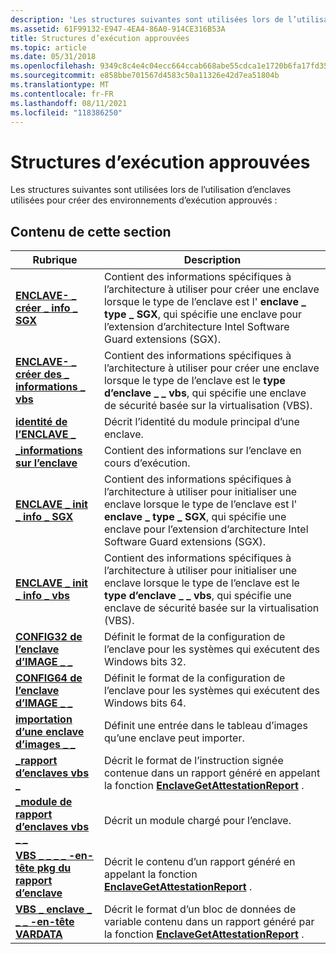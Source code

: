 ```yaml
---
description: 'Les structures suivantes sont utilisées lors de l’utilisation d’enclaves utilisées pour créer des environnements d’exécution approuvés :'
ms.assetid: 61F99132-E947-4EA4-86A0-914CE316B53A
title: Structures d’exécution approuvées
ms.topic: article
ms.date: 05/31/2018
ms.openlocfilehash: 9349c8c4e4c04ecc664ccab668abe55cdca1e1720b6fa17fd35bb7139f53f19c
ms.sourcegitcommit: e858bbe701567d4583c50a11326e42d7ea51804b
ms.translationtype: MT
ms.contentlocale: fr-FR
ms.lasthandoff: 08/11/2021
ms.locfileid: "118386250"
---
```

# <a name="trusted-execution-structures"></a>Structures d’exécution approuvées

Les structures suivantes sont utilisées lors de l’utilisation d’enclaves utilisées pour créer des environnements d’exécution approuvés :

## <a name="in-this-section"></a>Contenu de cette section



| Rubrique                                                                                         | Description                                                                                                                                                                                                                             |
|-----------------------------------------------------------------------------------------------|-----------------------------------------------------------------------------------------------------------------------------------------------------------------------------------------------------------------------------------------|
| [**ENCLAVE- \_ créer \_ info \_ SGX**](/windows/desktop/api/winnt/ns-winnt-enclave_create_info_sgx)<br/>                      | Contient des informations spécifiques à l’architecture à utiliser pour créer une enclave lorsque le type de l’enclave est l' **enclave \_ type \_ SGX**, qui spécifie une enclave pour l’extension d’architecture Intel Software Guard extensions (SGX).<br/>     |
| [**ENCLAVE- \_ créer des \_ informations \_ vbs**](/windows/desktop/api/winnt/ns-winnt-enclave_create_info_vbs)<br/>                      | Contient des informations spécifiques à l’architecture à utiliser pour créer une enclave lorsque le type de l’enclave est le **type d’enclave \_ \_ vbs**, qui spécifie une enclave de sécurité basée sur la virtualisation (VBS).<br/>                                       |
| [**identité de l’ENCLAVE \_**](/windows/desktop/api/ntenclv/ns-ntenclv-enclave_identity)<br/>                                      | Décrit l’identité du module principal d’une enclave. <br/>                                                                                                                                                                 |
| [**\_informations sur l’enclave**](/windows/desktop/api/ntenclv/ns-ntenclv-enclave_information)<br/>                                | Contient des informations sur l’enclave en cours d’exécution.<br/>                                                                                                                                                                  |
| [**ENCLAVE \_ init \_ info \_ SGX**](/windows/desktop/api/winnt/ns-winnt-enclave_init_info_sgx)<br/>                          | Contient des informations spécifiques à l’architecture à utiliser pour initialiser une enclave lorsque le type de l’enclave est l' **enclave \_ type \_ SGX**, qui spécifie une enclave pour l’extension d’architecture Intel Software Guard extensions (SGX).<br/> |
| [**ENCLAVE \_ init \_ info \_ vbs**](/windows/desktop/api/winnt/ns-winnt-enclave_init_info_vbs)<br/>                          | Contient des informations spécifiques à l’architecture à utiliser pour initialiser une enclave lorsque le type de l’enclave est le **type d’enclave \_ \_ vbs**, qui spécifie une enclave de sécurité basée sur la virtualisation (VBS).<br/>                                   |
| [**CONFIG32 de l’enclave d’IMAGE \_ \_**](/windows/desktop/api/winnt/ns-winnt-image_enclave_config32)<br/>                         | Définit le format de la configuration de l’enclave pour les systèmes qui exécutent des Windows bits 32.<br/>                                                                                                                                          |
| [**CONFIG64 de l’enclave d’IMAGE \_ \_**](/previous-versions/windows/desktop/legacy/mt844244(v=vs.85))<br/>                         | Définit le format de la configuration de l’enclave pour les systèmes qui exécutent des Windows bits 64.<br/>                                                                                                                                          |
| [**importation d’une enclave d’images \_ \_**](/windows/desktop/api/winnt/ns-winnt-image_enclave_import)<br/>                             | Définit une entrée dans le tableau d’images qu’une enclave peut importer.<br/>                                                                                                                                                           |
| [**\_rapport d’enclaves vbs \_**](/windows/desktop/api/ntenclv/ns-ntenclv-vbs_enclave_report)<br/>                                 | Décrit le format de l’instruction signée contenue dans un rapport généré en appelant la fonction [**EnclaveGetAttestationReport**](/windows/desktop/api/winenclaveapi/nf-winenclaveapi-enclavegetattestationreport) .<br/>                                                     |
| [**\_module de rapport d’enclaves vbs \_ \_**](/windows/desktop/api/ntenclv/ns-ntenclv-vbs_enclave_report_module)<br/>                  | Décrit un module chargé pour l’enclave.<br/>                                                                                                                                                                                   |
| [**VBS \_ \_ \_ \_ -en-tête pkg du rapport d’enclave**](/windows/desktop/api/ntenclv/ns-ntenclv-vbs_enclave_report_pkg_header)<br/>         | Décrit le contenu d’un rapport généré en appelant la fonction [**EnclaveGetAttestationReport**](/windows/desktop/api/winenclaveapi/nf-winenclaveapi-enclavegetattestationreport) .<br/>                                                                                     |
| [**VBS \_ enclave \_ \_ \_ -en-tête VARDATA**](/windows/desktop/api/ntenclv/ns-ntenclv-vbs_enclave_report_vardata_header)<br/> | Décrit le format d’un bloc de données de variable contenu dans un rapport généré par la fonction [**EnclaveGetAttestationReport**](/windows/desktop/api/winenclaveapi/nf-winenclaveapi-enclavegetattestationreport) .<br/>                                                          |



 

 

 
